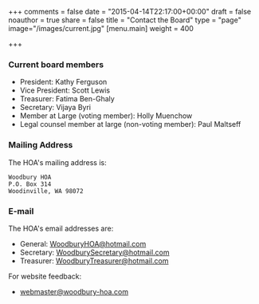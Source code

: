 +++
comments = false
date = "2015-04-14T22:17:00+00:00"
draft = false
noauthor = true
share = false
title = "Contact the Board"
type = "page"
image="/images/current.jpg"
[menu.main]
weight = 400

+++

### Current board members

* President: Kathy Ferguson
* Vice President: Scott Lewis
* Treasurer: Fatima Ben-Ghaly
* Secretary: Vijaya Byri
* Member at Large (voting member): Holly Muenchow
* Legal counsel member at large (non-voting member): Paul Maltseff

### Mailing Address

The HOA's mailing address is:

    Woodbury HOA
    P.O. Box 314
    Woodinville, WA 98072

### E-mail

The HOA's email addresses are:

* General: WoodburyHOA@hotmail.com
* Secretary: WoodburySecretary@hotmail.com
* Treasurer: WoodburyTreasurer@hotmail.com

For website feedback:

* webmaster@woodbury-hoa.com